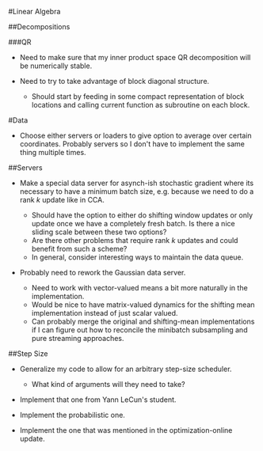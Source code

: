 #Linear Algebra

##Decompositions

###QR
* Need to make sure that my inner product space QR decomposition will be numerically stable.

* Need to try to take advantage of block diagonal structure.
    * Should start by feeding in some compact representation of block locations and calling current function as subroutine on each block.

#Data
* Choose either servers or loaders to give option to average over certain coordinates. Probably servers so I don't have to implement the same thing multiple times.

##Servers
* Make a special data server for asynch-ish stochastic gradient where its necessary to have a minimum batch size, e.g. because we need to do a rank _k_ update like in CCA.
    * Should have the option to either do shifting window updates or only update once we have a completely fresh batch. Is there a nice sliding scale between these two options?
    * Are there other problems that require rank _k_ updates and could benefit from such a scheme?
    * In general, consider interesting ways to maintain the data queue.

* Probably need to rework the Gaussian data server.
    * Need to work with vector-valued means a bit more naturally in the implementation.
    * Would be nice to have matrix-valued dynamics for the shifting mean implementation instead of just scalar valued.
    * Can probably merge the original and shifting-mean implementations if I can figure out how to reconcile the minibatch subsampling and pure streaming approaches.

##Step Size
* Generalize my code to allow for an arbitrary step-size scheduler.
    * What kind of arguments will they need to take?

* Implement that one from Yann LeCun's student.

* Implement the probabilistic one.

* Implement the one that was mentioned in the optimization-online update.

